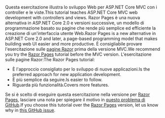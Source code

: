 <span data-ttu-id="957b0-101">Questa esercitazione illustra lo sviluppo Web per ASP.NET Core MVC con i controller e le viste.</span><span class="sxs-lookup"><span data-stu-id="957b0-101">This tutorial teaches ASP.NET Core MVC web development with controllers and views.</span></span> <span data-ttu-id="957b0-102">Razor Pages è una nuova alternativa in ASP.NET Core 2.0 e versioni successive, un modello di programmazione basato su pagine che rende più semplice ed efficiente la creazione di un'interfaccia utente Web.</span><span class="sxs-lookup"><span data-stu-id="957b0-102">Razor Pages is a new alternative in ASP.NET Core 2.0 and later, a page-based programming model that makes building web UI easier and more productive.</span></span> <span data-ttu-id="957b0-103">È consigliabile provare l'esercitazione sulle [pagine Razor](xref:tutorials/razor-pages/razor-pages-start) prima della versione MVC.</span><span class="sxs-lookup"><span data-stu-id="957b0-103">We recommend you try the [Razor Pages](xref:tutorials/razor-pages/razor-pages-start) tutorial before the MVC version.</span></span> <span data-ttu-id="957b0-104">L'esercitazione sulle pagine Razor:</span><span class="sxs-lookup"><span data-stu-id="957b0-104">The Razor Pages tutorial:</span></span>

* <span data-ttu-id="957b0-105">È l'approccio consigliato per lo sviluppo di nuove applicazioni.</span><span class="sxs-lookup"><span data-stu-id="957b0-105">Is the preferred approach for new application development.</span></span>
* <span data-ttu-id="957b0-106">È più semplice da seguire.</span><span class="sxs-lookup"><span data-stu-id="957b0-106">Is easier to follow.</span></span>
* <span data-ttu-id="957b0-107">Riguarda più funzionalità.</span><span class="sxs-lookup"><span data-stu-id="957b0-107">Covers more features.</span></span>

<span data-ttu-id="957b0-108">Se si è scelto di eseguire questa esercitazione nella versione per [Razor Pages](xref:tutorials/razor-pages/razor-pages-start), lasciare una nota per spiegare il motivo in [questo problema di GitHub](https://github.com/aspnet/Docs/issues/6146).</span><span class="sxs-lookup"><span data-stu-id="957b0-108">If you choose this tutorial over the [Razor Pages](xref:tutorials/razor-pages/razor-pages-start) version, let us know why in [this GitHub issue](https://github.com/aspnet/Docs/issues/6146).</span></span>

